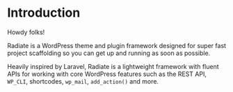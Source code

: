 # Introduction

Howdy folks!

Radiate is a WordPress theme and plugin framework designed for super fast project scaffolding so you can get up and running as soon as possible.

Heavily inspired by Laravel, Radiate is a lightweight framework with fluent APIs for working with core WordPress features such as the REST API, `WP_CLI`, shortcodes, `wp_mail`, `add_action()` and more.
